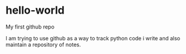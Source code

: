 # hello-world
My first github repo

I am trying to use github as a way to track python code i write and also maintain a repository of notes.
